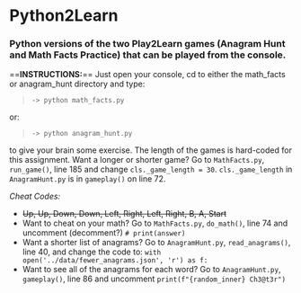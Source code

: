 # Python2Learn

### Python versions of the two Play2Learn games (Anagram Hunt and Math Facts Practice) that can be played from the console.

==**INSTRUCTIONS:**==
Just open your console, cd to either the math_facts or anagram_hunt directory and type:
> `-> python math_facts.py`

or:
> `-> python anagram_hunt.py`

to give your brain some exercise.
The length of the games is hard-coded for this assignment.
Want a longer or shorter game?
Go to `MathFacts.py`, `run_game()`, line 185 and change `cls._game_length = 30`.
`cls._game_length` in `AnagramHunt.py` is in `gameplay()` on line 72.

*Cheat Codes:*
- ~~Up, Up, Down, Down, Left, Right, Left, Right, B, A, Start~~
- Want to cheat on your math? Go to `MathFacts.py`, `do_math()`,  line 74 and uncomment (decomment?)  `# print(answer)`
- Want a shorter list of anagrams? Go to `AnagramHunt.py`, `read_anagrams()`,  line 40, and change the code to:
`with open('../data/fewer_anagrams.json', 'r') as f:`
- Want to see all of the anagrams for each word? Go to `AnagramHunt.py`, `gameplay()`, line 86 and uncomment `print(f"{random_inner} Ch3@t3r")`
